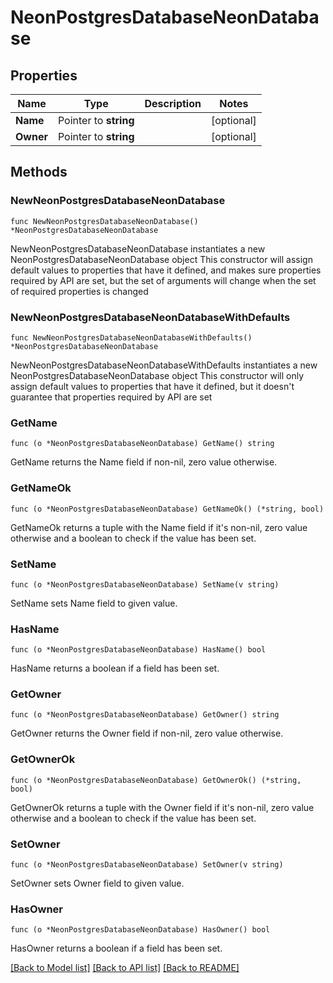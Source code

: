 # NeonPostgresDatabaseNeonDatabase

## Properties

Name | Type | Description | Notes
------------ | ------------- | ------------- | -------------
**Name** | Pointer to **string** |  | [optional] 
**Owner** | Pointer to **string** |  | [optional] 

## Methods

### NewNeonPostgresDatabaseNeonDatabase

`func NewNeonPostgresDatabaseNeonDatabase() *NeonPostgresDatabaseNeonDatabase`

NewNeonPostgresDatabaseNeonDatabase instantiates a new NeonPostgresDatabaseNeonDatabase object
This constructor will assign default values to properties that have it defined,
and makes sure properties required by API are set, but the set of arguments
will change when the set of required properties is changed

### NewNeonPostgresDatabaseNeonDatabaseWithDefaults

`func NewNeonPostgresDatabaseNeonDatabaseWithDefaults() *NeonPostgresDatabaseNeonDatabase`

NewNeonPostgresDatabaseNeonDatabaseWithDefaults instantiates a new NeonPostgresDatabaseNeonDatabase object
This constructor will only assign default values to properties that have it defined,
but it doesn't guarantee that properties required by API are set

### GetName

`func (o *NeonPostgresDatabaseNeonDatabase) GetName() string`

GetName returns the Name field if non-nil, zero value otherwise.

### GetNameOk

`func (o *NeonPostgresDatabaseNeonDatabase) GetNameOk() (*string, bool)`

GetNameOk returns a tuple with the Name field if it's non-nil, zero value otherwise
and a boolean to check if the value has been set.

### SetName

`func (o *NeonPostgresDatabaseNeonDatabase) SetName(v string)`

SetName sets Name field to given value.

### HasName

`func (o *NeonPostgresDatabaseNeonDatabase) HasName() bool`

HasName returns a boolean if a field has been set.

### GetOwner

`func (o *NeonPostgresDatabaseNeonDatabase) GetOwner() string`

GetOwner returns the Owner field if non-nil, zero value otherwise.

### GetOwnerOk

`func (o *NeonPostgresDatabaseNeonDatabase) GetOwnerOk() (*string, bool)`

GetOwnerOk returns a tuple with the Owner field if it's non-nil, zero value otherwise
and a boolean to check if the value has been set.

### SetOwner

`func (o *NeonPostgresDatabaseNeonDatabase) SetOwner(v string)`

SetOwner sets Owner field to given value.

### HasOwner

`func (o *NeonPostgresDatabaseNeonDatabase) HasOwner() bool`

HasOwner returns a boolean if a field has been set.


[[Back to Model list]](../README.md#documentation-for-models) [[Back to API list]](../README.md#documentation-for-api-endpoints) [[Back to README]](../README.md)


